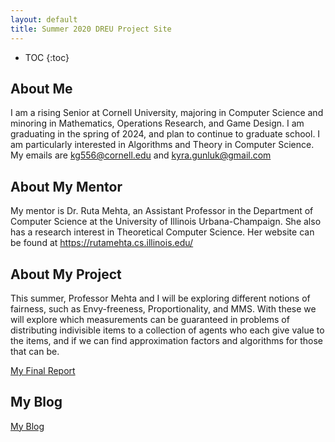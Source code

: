 ```yaml
---
layout: default
title: Summer 2020 DREU Project Site
---
```


* TOC
{:toc}

## About Me

I am a rising Senior at Cornell University, majoring in Computer Science and minoring in Mathematics, Operations Research, and Game Design. I am graduating in the spring of 2024, and plan to continue to graduate school. I am particularly interested in Algorithms and Theory in Computer Science. My emails are kg556@cornell.edu and kyra.gunluk@gmail.com

## About My Mentor

My mentor is Dr. Ruta Mehta, an Assistant Professor in the Department of Computer Science at the University of Illinois Urbana-Champaign. She also has a research interest in Theoretical Computer Science. Her website can be found at https://rutamehta.cs.illinois.edu/

## About My Project

This summer, Professor Mehta and I will be exploring different notions of fairness, such as Envy-freeness, Proportionality, and MMS. With these we will explore which measurements can be guaranteed in problems of distributing indivisible items to a collection of agents who each give value to the items, and if we can find approximation factors and algorithms for those that can be.

[My Final Report](files/finalreport.pdf)

## My Blog

[My Blog](blog.html)
